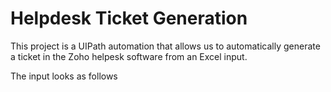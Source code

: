 # Helpdesk Ticket Generation

This project is a UIPath automation that 
allows us to automatically generate a 
ticket in the Zoho helpesk software from an
Excel input.

The input looks as follows